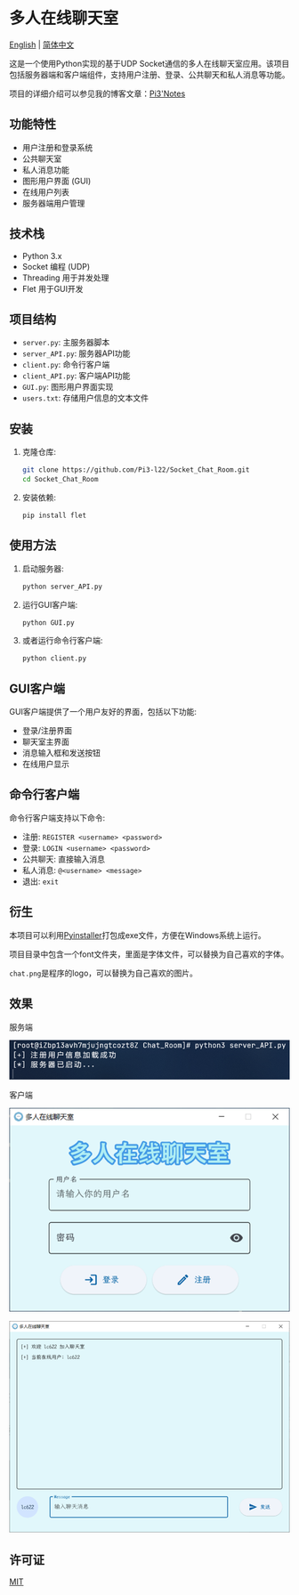 # 多人在线聊天室

[English](README.md) | [简体中文](README_CN.md)

这是一个使用Python实现的基于UDP Socket通信的多人在线聊天室应用。该项目包括服务器端和客户端组件，支持用户注册、登录、公共聊天和私人消息等功能。

项目的详细介绍可以参见我的博客文章：[Pi3'Notes](https://blog.pi3.fun/post/2023/12/%E5%9F%BA%E4%BA%8Eudp%E7%9A%84%E5%A4%9A%E4%BA%BA%E5%9C%A8%E7%BA%BF%E8%81%8A%E5%A4%A9%E5%AE%A4/)

## 功能特性

- 用户注册和登录系统
- 公共聊天室
- 私人消息功能
- 图形用户界面 (GUI)
- 在线用户列表
- 服务器端用户管理

## 技术栈

- Python 3.x
- Socket 编程 (UDP)
- Threading 用于并发处理
- Flet 用于GUI开发

## 项目结构

- `server.py`: 主服务器脚本
- `server_API.py`: 服务器API功能
- `client.py`: 命令行客户端
- `client_API.py`: 客户端API功能
- `GUI.py`: 图形用户界面实现
- `users.txt`: 存储用户信息的文本文件

## 安装

1. 克隆仓库:
   ```bash
   git clone https://github.com/Pi3-l22/Socket_Chat_Room.git
   cd Socket_Chat_Room
   ```

2. 安装依赖:
   ```bash
   pip install flet
   ```

## 使用方法

1. 启动服务器:
   ```bash
   python server_API.py
   ```

2. 运行GUI客户端:
   ```bash
   python GUI.py
   ```

3. 或者运行命令行客户端:
   ```bash
   python client.py
   ```

## GUI客户端

GUI客户端提供了一个用户友好的界面，包括以下功能:

- 登录/注册界面
- 聊天室主界面
- 消息输入框和发送按钮
- 在线用户显示

## 命令行客户端

命令行客户端支持以下命令:

- 注册: `REGISTER <username> <password>`
- 登录: `LOGIN <username> <password>`
- 公共聊天: 直接输入消息
- 私人消息: `@<username> <message>`
- 退出: `exit`

## 衍生

本项目可以利用[Pyinstaller](https://pyinstaller.readthedocs.io/en/stable/)打包成exe文件，方便在Windows系统上运行。

项目目录中包含一个font文件夹，里面是字体文件，可以替换为自己喜欢的字体。

`chat.png`是程序的logo，可以替换为自己喜欢的图片。

## 效果

服务端

![](./assets/screen_server.png)

客户端

![](./assets/screen_login.png)

![](./assets/screen_main.png)

## 许可证

[MIT](LICENSE)
